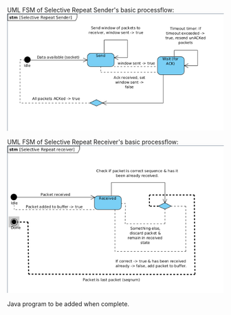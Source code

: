 UML FSM of Selective Repeat Sender's  basic processflow:
![UML FSM of Selective Repeat Sender's  basic processflow](https://github.com/jukkajo/Selective-Repeat/blob/main/FSMSender.png)

UML FSM of Selective Repeat Receiver's  basic processflow:
![UML FSM of Selective Repeat Receiver's  basic processflow](https://github.com/jukkajo/Selective-Repeat/blob/main/FSMReceiver.png)

Java program to be added when complete.
